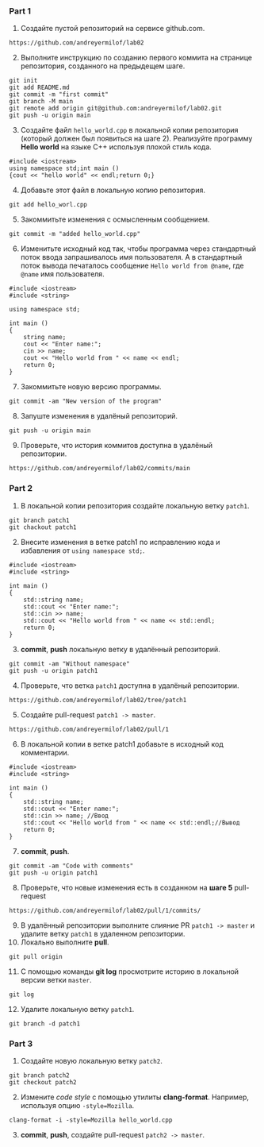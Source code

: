 ### Part 1
1. Создайте пустой репозиторий на сервисе github.com.
```
https://github.com/andreyermilof/lab02
```
2. Выполните инструкцию по созданию первого коммита на странице репозитория, созданного на предыдещем шаге.
```
git init
git add README.md
git commit -m "first commit"
git branch -M main
git remote add origin git@github.com:andreyermilof/lab02.git
git push -u origin main
```
3. Создайте файл `hello_world.cpp` в локальной копии репозитория (который должен был появиться на шаге 2). Реализуйте программу **Hello world** на языке C++ используя плохой стиль кода. 
```
#include <iostream>
using namespace std;int main ()
{cout << "hello world" << endl;return 0;}
```
4. Добавьте этот файл в локальную копию репозитория.
```
git add hello_worl.cpp
```
5. Закоммитьте изменения с осмысленным сообщением.
```
git commit -m "added hello_world.cpp"
```
6. Изменитьте исходный код так, чтобы программа через стандартный поток ввода запрашивалось имя пользователя. А в стандартный поток вывода печаталось сообщение `Hello world from @name`, где `@name` имя пользователя.
```
#include <iostream>
#include <string>

using namespace std;

int main ()
{
    string name;
    cout << "Enter name:";
    cin >> name;
    cout << "Hello world from " << name << endl;
    return 0;
}
```
7. Закоммитьте новую версию программы.
```
git commit -am "New version of the program"
```
8. Запуште изменения в удалёный репозиторий.
```
git push -u origin main
```
9. Проверьте, что история коммитов доступна в удалёный репозитории.
```
https://github.com/andreyermilof/lab02/commits/main
```
### Part 2
1. В локальной копии репозитория создайте локальную ветку `patch1`.
```
git branch patch1
git chackout patch1
```
2. Внесите изменения в ветке patch1 по исправлению кода и избавления от `using namespace std;`.
```
#include <iostream>
#include <string>

int main ()
{
    std::string name;
    std::cout << "Enter name:";
    std::cin >> name;
    std::cout << "Hello world from " << name << std::endl;
    return 0;
}
```
3. **commit**, **push** локальную ветку в удалённый репозиторий.
```
git commit -am "Without namespace"
git push -u origin patch1
```
4. Проверьте, что ветка `patch1` доступна в удалёный репозитории.
```
https://github.com/andreyermilof/lab02/tree/patch1
```
5. Создайте pull-request `patch1 -> master`.
```
https://github.com/andreyermilof/lab02/pull/1
```
6. В локальной копии в ветке patch1 добавьте в исходный код комментарии.
```
#include <iostream>
#include <string>

int main ()
{
    std::string name;
    std::cout << "Enter name:";
    std::cin >> name; //Ввод
    std::cout << "Hello world from " << name << std::endl;//Вывод
    return 0;
}
```
7. **commit**, **push**.
```
git commit -am "Code with comments"
git push -u origin patch1
```
8. Проверьте, что новые изменения есть в созданном на **шаге 5** pull-request
```
https://github.com/andreyermilof/lab02/pull/1/commits/
```
9. В удалённый репозитории выполните слияние PR `patch1 -> master` и удалите ветку `patch1` в удаленном репозитории.
10. Локально выполните **pull**.
```
git pull origin
```
11. С помощью команды **git log** просмотрите историю в локальной версии ветки `master`.
```
git log
```
12. Удалите локальную ветку `patch1`.
```
git branch -d patch1
```
### Part 3
1. Создайте новую локальную ветку `patch2`.
```
git branch patch2
git checkout patch2
```
2. Измените *code style* с помощью утилиты **clang-format**. Например, используя опцию `-style=Mozilla`.
```
clang-format -i -style=Mozilla hello_world.cpp
```
3. **commit**, **push**, создайте pull-request `patch2 -> master`.
```

